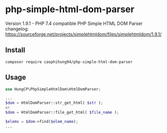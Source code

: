 php-simple-html-dom-parser
==========================

Version 1.9.1 - PHP 7.4 compatible
PHP Simple HTML DOM Parser changelog: https://sourceforge.net/projects/simplehtmldom/files/simplehtmldom/1.9.1/


Install
-------

```
composer require caophihung94/php-simple-html-dom-parser
```

Usage
-----

```php
use HungCP\PhpSimpleHtmlDom\HtmlDomParser;

...
$dom = HtmlDomParser::str_get_html( $str );
or
$dom = HtmlDomParser::file_get_html( $file_name );

$elems = $dom->find($elem_name);
...

```
